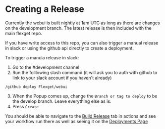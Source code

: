 # Creating a Release

Currently the webui is built nightly at 1am UTC as long as there are changes on the development branch. The latest release is then included with the main flexget repo.

If you have write access to this repo, you can also trigger a manual release in slack or using the github api directly to create a deployment.

To trigger a manula release in slack:

1. Go to the #development channel
2. Run the folllowing slash command (it will ask you to auth with github to link to your slack account if you haven't already)
```
/github deploy Flexget/webui
```
3. When the Popup comes up, change the `Branch or tag to deploy` to be the develop branch. Leave everything else as is. 
4. Press `Create`

You should be able to navigate to the [Build Release](https://github.com/Flexget/webui/actions?query=workflow%3A%22Build+Release%22) tab in actions and see your workflow run there as well as seeing it on the [Deployments Page](https://github.com/Flexget/webui/deployments?environment=production#activity-log)
